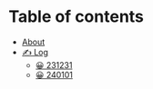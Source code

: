 # Table of contents

* [About](README.md)
* [✍ Log](log/README.md)
  * [😀 231231](log/231231.md)
  * [😀 240101](log/240101.md)
